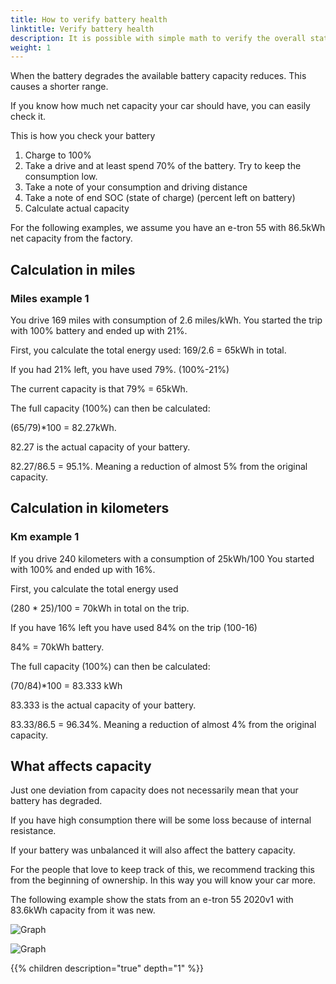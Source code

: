 ```yaml
---
title: How to verify battery health
linktitle: Verify battery health
description: It is possible with simple math to verify the overall status of your battery. This guide explains how.
weight: 1
---
```


When the battery degrades the available battery capacity reduces. This causes a shorter range.

If you know how much net capacity your car should have, you can easily check it.

This is how you check your battery

1. Charge to 100%
2. Take a drive and at least spend 70% of the battery. Try to keep the consumption low.
3. Take a note of your consumption and driving distance
4. Take a note of end SOC (state of charge) (percent left on battery)
5. Calculate actual capacity

For the following examples, we assume you have an e-tron 55 with 86.5kWh net capacity from the factory.

## Calculation in miles

### Miles example 1

You drive 169 miles with consumption of 2.6 miles/kWh. You started the trip with 100%
battery and ended up with 21%.

First, you calculate the total energy used:
169/2.6 = 65kWh in total.

If you had 21% left, you have used 79%. (100%-21%)

The current capacity is that 79% = 65kWh.

The full capacity (100%) can then be calculated:

(65/79)*100 = 82.27kWh.

82.27 is the actual capacity of your battery.

82.27/86.5 = 95.1%. Meaning a reduction of almost 5% from the original capacity.

## Calculation in kilometers

### Km example 1

If you drive 240 kilometers with a consumption of 25kWh/100
You started with 100% and ended up with 16%.

First, you calculate the total energy used

(280 * 25)/100 = 70kWh in total on the trip.

If you have 16% left you have used 84% on the trip (100-16)

84% = 70kWh battery.

The full capacity (100%) can then be calculated:

(70/84)*100 = 83.333 kWh

 83.333 is the actual capacity of your battery.

83.33/86.5 = 96.34%. Meaning a reduction of almost 4% from the original capacity.

## What affects capacity

Just one deviation from capacity does not necessarily mean that your battery has degraded.

If you have high consumption there will be some loss because of internal resistance. 

If your battery was unbalanced it will also affect the battery capacity.

For the people that love to keep track of this, we recommend  tracking this from the beginning of ownership. In this way you will know your car more.

The following example show the stats from an e-tron 55 2020v1 with 83.6kWh capacity from it was new.

![Graph](https://media.electrichasgoneaudi.net/multimedia/guides/checkingbatteryhealth/graph1.jpg "Tracking of actual battery capacity compared with total consumption")

![Graph](https://media.electrichasgoneaudi.net/multimedia/guides/checkingbatteryhealth/graph2.jpg "Tracking of actual battery capacity compared with consumption kWh/100 km")

{{% children description="true" depth="1" %}}
